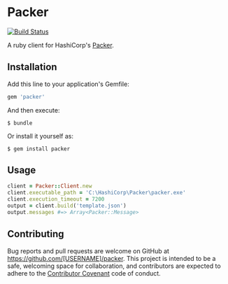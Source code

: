 # Packer

[![Build Status](https://travis-ci.org/zl4bv/packer-ruby.svg?branch=master)](https://travis-ci.org/zl4bv/packer-ruby)

A ruby client for HashiCorp's [Packer](https://www.packer.io).

## Installation

Add this line to your application's Gemfile:

```ruby
gem 'packer'
```

And then execute:

    $ bundle

Or install it yourself as:

    $ gem install packer

## Usage

```ruby
client = Packer::Client.new
client.executable_path = 'C:\HashiCorp\Packer\packer.exe'
client.execution_timeout = 7200
output = client.build('template.json')
output.messages #=> Array<Packer::Message>
```

## Contributing

Bug reports and pull requests are welcome on GitHub at https://github.com/[USERNAME]/packer. This project is intended to be a safe, welcoming space for collaboration, and contributors are expected to adhere to the [Contributor Covenant](contributor-covenant.org) code of conduct.

